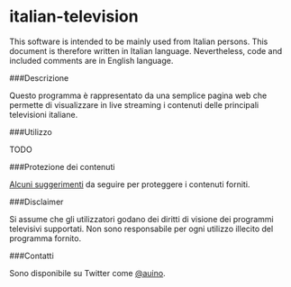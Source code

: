 # italian-television

This software is intended to be mainly used from Italian persons.
This document is therefore written in Italian language.
Nevertheless, code and included comments are in English language.

###Descrizione

Questo programma è rappresentato da una semplice pagina web che permette di visualizzare in live streaming i contenuti delle principali televisioni italiane.

###Utilizzo

TODO

###Protezione dei contenuti

[Alcuni suggerimenti](https://github.com/auino/rai.tv-media-downloader#lexploit-e-come-migliorare-la-piattaforma-rai) da seguire per proteggere i contenuti forniti.

###Disclaimer

Si assume che gli utilizzatori godano dei diritti di visione dei programmi televisivi supportati.
Non sono responsabile per ogni utilizzo illecito del programma fornito.

###Contatti

Sono disponibile su Twitter come [@auino](https://twitter.com/auino).
